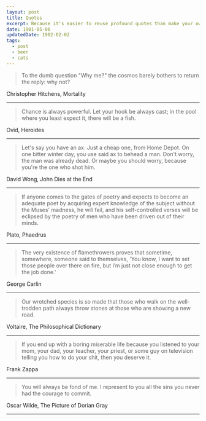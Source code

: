 ```yaml
---
layout: post
title: Quotes
excerpt: Because it's easier to reuse profound quotes than make your own.
date: 1901-05-06
updatedDate: 1902-02-02
tags:
  - post
  - beer
  - cats
---
```


> To the dumb question "Why me?" the cosmos barely bothers to return the reply: why not?

<p class="attribution">Christopher Hitchens, Mortality</p>

---

> Chance is always powerful. Let your hook be always cast; in the pool where you least expect it, there will be a fish.

<p class="attribution">Ovid, Heroides</p>

---

> Let's say you have an ax. Just a cheap one, from Home Depot. On one bitter winter day, you use said ax to behead a man. Don't worry, the man was already dead. Or maybe you should worry, because you're the one who shot him.

<p class="attribution">David Wong, John Dies at the End</p>

---

> If anyone comes to the gates of poetry and expects to become an adequate poet by acquiring expert knowledge of the subject without the Muses' madness, he will fail, and his self-controlled verses will be eclipsed by the poetry of men who have been driven out of their minds.

<p class="attribution">Plato, Phaedrus</p>

---

> The very existence of flamethrowers proves that sometime, somewhere, someone said to themselves, 'You know, I want to set those people over there on fire, but I’m just not close enough to get the job done.'

<p class="attribution">George Carlin</p>

---

> Our wretched species is so made that those who walk on the well-trodden path always throw stones at those who are showing a new road.

<p class="attribution">Voltaire, The Philosophical Dictionary</p>

---

> If you end up with a boring miserable life because you listened to your mom, your dad, your teacher, your priest, or some guy on television telling you how to do your shit, then you deserve it.

<p class="attribution">Frank Zappa</p>

---

> You will always be fond of me. I represent to you all the sins you never had the courage to commit.

<p class="attribution">Oscar Wilde, The Picture of Dorian Gray</p>

---
